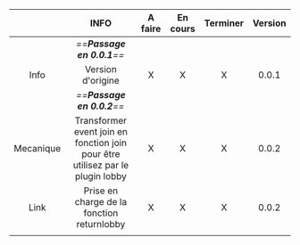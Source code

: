 
|           |                                      INFO                                      | A faire | En cours | Terminer | Version |
| :-------: | :----------------------------------------------------------------------------: | :-----: | :------: | :------: | :-----: |
|           |                           *==**Passage en 0.0.1**==*                           |         |          |          |         |
|   Info    |                               Version d'origine                                |    X    |    X     |    X     |  0.0.1  |
|           |                           *==**Passage en 0.0.2**==*                           |         |          |          |         |
| Mecanique | Transformer event join en fonction join pour être utilisez par le plugin lobby |    X    |    X     |    X     |  0.0.2  |
|   Link    |                   Prise en charge de la fonction returnlobby                   |    X    |    X     |    X     |  0.0.2  |
|           |                                                                                |         |          |          |         |

